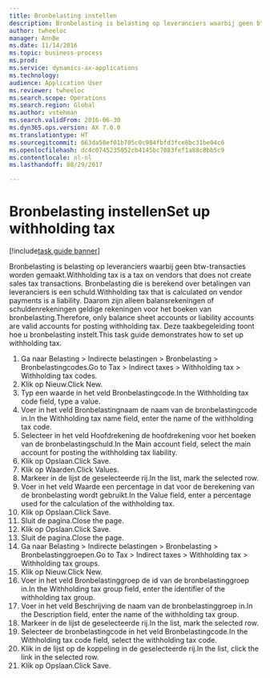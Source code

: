 ```yaml
--- 
title: Bronbelasting instellen
description: Bronbelasting is belasting op leveranciers waarbij geen btw-transacties worden gemaakt.
author: twheeloc
manager: AnnBe
ms.date: 11/14/2016
ms.topic: business-process
ms.prod: 
ms.service: dynamics-ax-applications
ms.technology: 
audience: Application User
ms.reviewer: twheeloc
ms.search.scope: Operations
ms.search.region: Global
ms.author: vstehman
ms.search.validFrom: 2016-06-30
ms.dyn365.ops.version: AX 7.0.0
ms.translationtype: HT
ms.sourcegitcommit: 663da58ef01b705c0c984fbfd3fce8bc31be04c6
ms.openlocfilehash: dc4c0745235052cb4145bc7083fef1a88c8bb5c9
ms.contentlocale: nl-nl
ms.lasthandoff: 08/29/2017

---
```

# <a name="set-up-withholding-tax"></a><span data-ttu-id="56092-103">Bronbelasting instellen</span><span class="sxs-lookup"><span data-stu-id="56092-103">Set up withholding tax</span></span>

[!include[task guide banner](../../includes/task-guide-banner.md)]

<span data-ttu-id="56092-104">Bronbelasting is belasting op leveranciers waarbij geen btw-transacties worden gemaakt.</span><span class="sxs-lookup"><span data-stu-id="56092-104">Withholding tax is a tax on vendors that does not create sales tax transactions.</span></span> <span data-ttu-id="56092-105">Bronbelasting die is berekend over betalingen van leveranciers is een schuld.</span><span class="sxs-lookup"><span data-stu-id="56092-105">Withholding tax that is calculated on vendor payments is a liability.</span></span> <span data-ttu-id="56092-106">Daarom zijn alleen balansrekeningen of schuldenrekeningen geldige rekeningen voor het boeken van bronbelasting.</span><span class="sxs-lookup"><span data-stu-id="56092-106">Therefore, only balance sheet accounts or liability accounts are valid accounts for posting withholding tax.</span></span> <span data-ttu-id="56092-107">Deze taakbegeleiding toont hoe u bronbelasting instelt.</span><span class="sxs-lookup"><span data-stu-id="56092-107">This task guide demonstrates how to set up withholding tax.</span></span>

1. <span data-ttu-id="56092-108">Ga naar Belasting > Indirecte belastingen > Bronbelasting > Bronbelastingcodes.</span><span class="sxs-lookup"><span data-stu-id="56092-108">Go to Tax > Indirect taxes > Withholding tax > Withholding tax codes.</span></span>
2. <span data-ttu-id="56092-109">Klik op Nieuw.</span><span class="sxs-lookup"><span data-stu-id="56092-109">Click New.</span></span>
3. <span data-ttu-id="56092-110">Typ een waarde in het veld Bronbelastingcode.</span><span class="sxs-lookup"><span data-stu-id="56092-110">In the Withholding tax code field, type a value.</span></span>
4. <span data-ttu-id="56092-111">Voer in het veld Bronbelastingnaam de naam van de bronbelastingcode in.</span><span class="sxs-lookup"><span data-stu-id="56092-111">In the Withholding tax name field, enter the name of the withholding tax code.</span></span>
5. <span data-ttu-id="56092-112">Selecteer in het veld Hoofdrekening de hoofdrekening voor het boeken van de bronbelastingschuld.</span><span class="sxs-lookup"><span data-stu-id="56092-112">In the Main account field, select the main account for posting the withholding tax liability.</span></span>
6. <span data-ttu-id="56092-113">Klik op Opslaan.</span><span class="sxs-lookup"><span data-stu-id="56092-113">Click Save.</span></span>
7. <span data-ttu-id="56092-114">Klik op Waarden.</span><span class="sxs-lookup"><span data-stu-id="56092-114">Click Values.</span></span>
8. <span data-ttu-id="56092-115">Markeer in de lijst de geselecteerde rij.</span><span class="sxs-lookup"><span data-stu-id="56092-115">In the list, mark the selected row.</span></span>
9. <span data-ttu-id="56092-116">Voer in het veld Waarde een percentage in dat voor de berekening van de bronbelasting wordt gebruikt.</span><span class="sxs-lookup"><span data-stu-id="56092-116">In the Value field, enter a percentage used for the calculation of the withholding tax.</span></span>
10. <span data-ttu-id="56092-117">Klik op Opslaan.</span><span class="sxs-lookup"><span data-stu-id="56092-117">Click Save.</span></span>
11. <span data-ttu-id="56092-118">Sluit de pagina.</span><span class="sxs-lookup"><span data-stu-id="56092-118">Close the page.</span></span>
12. <span data-ttu-id="56092-119">Klik op Opslaan.</span><span class="sxs-lookup"><span data-stu-id="56092-119">Click Save.</span></span>
13. <span data-ttu-id="56092-120">Sluit de pagina.</span><span class="sxs-lookup"><span data-stu-id="56092-120">Close the page.</span></span>
14. <span data-ttu-id="56092-121">Ga naar Belasting > Indirecte belastingen > Bronbelasting > Bronbelastinggroepen.</span><span class="sxs-lookup"><span data-stu-id="56092-121">Go to Tax > Indirect taxes > Withholding tax > Withholding tax groups.</span></span>
15. <span data-ttu-id="56092-122">Klik op Nieuw.</span><span class="sxs-lookup"><span data-stu-id="56092-122">Click New.</span></span>
16. <span data-ttu-id="56092-123">Voer in het veld Bronbelastinggroep de id van de bronbelastinggroep in.</span><span class="sxs-lookup"><span data-stu-id="56092-123">In the Withholding tax group field, enter the identifier of the withholding tax group.</span></span>
17. <span data-ttu-id="56092-124">Voer in het veld Beschrijving de naam van de bronbelastinggroep in.</span><span class="sxs-lookup"><span data-stu-id="56092-124">In the Description field, enter the name of the withholding tax group.</span></span>
18. <span data-ttu-id="56092-125">Markeer in de lijst de geselecteerde rij.</span><span class="sxs-lookup"><span data-stu-id="56092-125">In the list, mark the selected row.</span></span>
19. <span data-ttu-id="56092-126">Selecteer de bronbelastingcode in het veld Bronbelastingcode.</span><span class="sxs-lookup"><span data-stu-id="56092-126">In the Withholding tax code field, select the withholding tax code.</span></span>
20. <span data-ttu-id="56092-127">Klik in de lijst op de koppeling in de geselecteerde rij.</span><span class="sxs-lookup"><span data-stu-id="56092-127">In the list, click the link in the selected row.</span></span>
21. <span data-ttu-id="56092-128">Klik op Opslaan.</span><span class="sxs-lookup"><span data-stu-id="56092-128">Click Save.</span></span>



